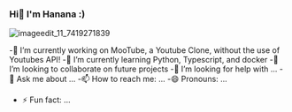### Hi👋 I'm Hanana :)


![imageedit_11_7419271839](https://github.com/hananagohir/hananagohir/assets/73364515/7c3d3686-a49f-4393-a111-0400415561de)





-🔭 I’m currently working on MooTube, a Youtube Clone, without the use of Youtubes API!
-🌱 I’m currently learning Python, Typescript, and docker
-👯 I’m looking to collaborate on future projects
-🤔 I’m looking for help with ...
-💬 Ask me about ...
-📫 How to reach me: ...
-😄 Pronouns: ...
- ⚡ Fun fact: ...

